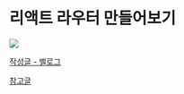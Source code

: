 # 리액트 라우터 만들어보기
<img src="https://velog.velcdn.com/images/moon-yerim/post/ffc21381-b1f5-47fa-aa6f-178ee4c64017/image.gif">

[작성글 - 벨로그](https://velog.io/@moon-yerim/%EB%A6%AC%EC%95%A1%ED%8A%B8-js-%EB%A6%AC%EC%95%A1%ED%8A%B8-%EB%9D%BC%EC%9A%B0%ED%84%B0%EC%97%86%EC%9D%B4-%EB%9D%BC%EC%9A%B0%ED%84%B0-%EB%A7%8C%EB%93%A4%EA%B8%B0)

[참고글](https://velog.io/@malza_0408/React-%EC%97%90%EC%84%9C-router-%EC%97%86%EC%9D%B4-Navigation-%ED%95%B4%EB%B3%B4%EA%B3%A0-%EC%8B%B6%EC%97%88%EB%8B%A4)
